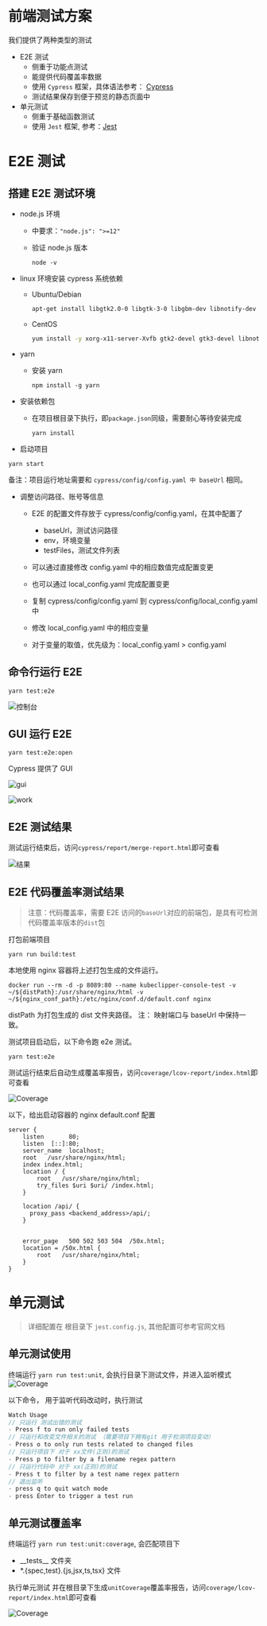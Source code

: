 <!--
 * Copyright (C) 2021 99cloud.
 *
 * Licensed under the Apache License, Version 2.0 (the "License");
 * you may not use this file except in compliance with the License.
 *
 * Unless required by applicable law or agreed to in writing, software
 * distributed under the License is distributed on an "AS IS" BASIS,
 * WITHOUT WARRANTIES OR CONDITIONS OF ANY KIND, either express or implied.
 * See the License for the specific language governing permissions and
 * limitations under the License.
 *
 * You should have received a copy of the Apache License.
 * If not, see <http://www.apache.org/licenses/LICENSE-2.0>.
-->

# 前端测试方案

我们提供了两种类型的测试

- E2E 测试
  - 侧重于功能点测试
  - 能提供代码覆盖率数据
  - 使用 `Cypress` 框架，具体语法参考： [Cypress](https://docs.cypress.io/api/cypress-api/custom-commands)
  - 测试结果保存到便于预览的静态页面中
- 单元测试
  - 侧重于基础函数测试
  - 使用 `Jest` 框架, 参考：[Jest](https://jestjs.io/docs/getting-started)

# E2E 测试

## 搭建 E2E 测试环境

- node.js 环境

  - 中要求：`"node.js": ">=12"`
  - 验证 node.js 版本

    ```shell
    node -v
    ```

- linux 环境安装 cypress 系统依赖

  - Ubuntu/Debian

    ```sh
    apt-get install libgtk2.0-0 libgtk-3-0 libgbm-dev libnotify-dev libgconf-2-4 libnss3 libxss1 libasound2 libxtst6 xauth xvfb
    ```

  - CentOS

    ```sh
    yum install -y xorg-x11-server-Xvfb gtk2-devel gtk3-devel libnotify-devel GConf2 nss libXScrnSaver alsa-lib
    ```

- yarn

  - 安装 yarn

    ```shell
    npm install -g yarn
    ```

- 安装依赖包

  - 在项目根目录下执行，即`package.json`同级，需要耐心等待安装完成

    ```shell
    yarn install
    ```

- 启动项目

```shell
yarn start
```

备注：项目运行地址需要和 `cypress/config/config.yaml 中 baseUrl` 相同。

- 调整访问路径、账号等信息

  - E2E 的配置文件存放于 cypress/config/config.yaml，在其中配置了

    - baseUrl，测试访问路径
    - env，环境变量
    - testFiles，测试文件列表

  - 可以通过直接修改 config.yaml 中的相应数值完成配置变更
  - 也可以通过 local_config.yaml 完成配置变更
  - 复制 cypress/config/config.yaml 到 cypress/config/local_config.yaml 中
  - 修改 local_config.yaml 中的相应变量
  - 对于变量的取值，优先级为：local_config.yaml > config.yaml

## 命令行运行 E2E

```shell
yarn test:e2e
```

![控制台](images/e2e_run.png)

## GUI 运行 E2E

```shell
yarn test:e2e:open
```

Cypress 提供了 GUI

![gui](images/e2e_gui.png)

![work](images/e2e_gui_work.png)

## E2E 测试结果

测试运行结束后，访问`cypress/report/merge-report.html`即可查看

![结果](images/e2e_report.png)

## E2E 代码覆盖率测试结果

> 注意：代码覆盖率，需要 E2E 访问的`baseUrl`对应的前端包，是具有可检测代码覆盖率版本的`dist`包

打包前端项目

```shell
yarn run build:test
```

本地使用 nginx 容器将上述打包生成的文件运行。

```shell
docker run --rm -d -p 8089:80 --name kubeclipper-console-test -v ~/${distPath}:/usr/share/nginx/html -v ~/${nginx_conf_path}:/etc/nginx/conf.d/default.conf nginx
```

distPath 为打包生成的 dist 文件夹路径。
注： 映射端口与 baseUrl 中保持一致。

测试项目启动后，以下命令跑 e2e 测试。

```shell
yarn test:e2e
```

测试运行结束后自动生成覆盖率报告，访问`coverage/lcov-report/index.html`即可查看

![Coverage](images/e2e_coverage.png)

以下，给出启动容器的 nginx default.conf 配置

```nginx
server {
    listen       80;
    listen  [::]:80;
    server_name  localhost;
    root   /usr/share/nginx/html;
    index index.html;
    location / {
        root   /usr/share/nginx/html;
        try_files $uri $uri/ /index.html;
    }

    location /api/ {
      proxy_pass <backend_address>/api/;
    }


    error_page   500 502 503 504  /50x.html;
    location = /50x.html {
        root   /usr/share/nginx/html;
    }
}
```

# 单元测试

> 详细配置在 根目录下 `jest.config.js`, 其他配置可参考官网文档

## 单元测试使用

终端运行 `yarn run test:unit`, 会执行目录下测试文件，并进入监听模式
![Coverage](images/unit_command_line.jpg)

以下命令， 用于监听代码改动时，执行测试

```ts
Watch Usage
// 只运行 测试出错的测试
- Press f to run only failed tests
// 只运行和改变文件相关的测试 （需要项目下拥有git 用于检测项目变动）
- Press o to only run tests related to changed files
// 只运行项目下 对于 xx文件(正则)的测试
- Press p to filter by a filename regex pattern
// 只运行代码中 对于 xx(正则)的测试
- Press t to filter by a test name regex pattern
// 退出监听
- press q to quit watch mode
- press Enter to trigger a test run
```

## 单元测试覆盖率

终端运行 `yarn run test:unit:coverage`,
会匹配项目下

- \_\_tests\_\_ 文件夹
- \*.{spec,test}.{js,jsx,ts,tsx} 文件

执行单元测试 并在根目录下生成`unitCoverage`覆盖率报告，访问`coverage/lcov-report/index.html`即可查看

![Coverage](images/unit_coverage.jpg)
